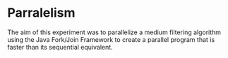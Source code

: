 # Parralelism
The aim of this experiment was to parallelize a medium filtering algorithm using the Java Fork/Join Framework to create a parallel program that is faster than its sequential equivalent.
